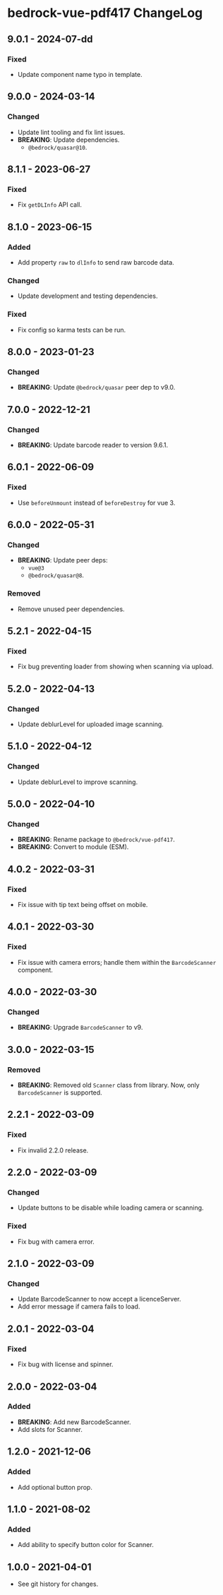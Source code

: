 # bedrock-vue-pdf417 ChangeLog

## 9.0.1 - 2024-07-dd

### Fixed
- Update component name typo in template.

## 9.0.0 - 2024-03-14

### Changed
- Update lint tooling and fix lint issues.
- **BREAKING**: Update dependencies.
  - `@bedrock/quasar@10`.

## 8.1.1 - 2023-06-27

### Fixed
- Fix `getDLInfo` API call.

## 8.1.0 - 2023-06-15

### Added
- Add property `raw` to `dlInfo` to send raw barcode data.

### Changed
- Update development and testing dependencies.

### Fixed
- Fix config so karma tests can be run.

## 8.0.0 - 2023-01-23

### Changed
- **BREAKING**: Update `@bedrock/quasar` peer dep to v9.0.

## 7.0.0 - 2022-12-21

### Changed
- **BREAKING**: Update barcode reader to version 9.6.1.

## 6.0.1 - 2022-06-09

### Fixed
- Use `beforeUnmount` instead of `beforeDestroy` for vue 3.

## 6.0.0 - 2022-05-31

### Changed
- **BREAKING**: Update peer deps:
  - `vue@3`
  - `@bedrock/quasar@8`.

### Removed
- Remove unused peer dependencies.

## 5.2.1 - 2022-04-15

### Fixed
- Fix bug preventing loader from showing when scanning via upload.

## 5.2.0 - 2022-04-13

### Changed
- Update deblurLevel for uploaded image scanning.

## 5.1.0 - 2022-04-12

### Changed
- Update deblurLevel to improve scanning.

## 5.0.0 - 2022-04-10

### Changed
- **BREAKING**: Rename package to `@bedrock/vue-pdf417`.
- **BREAKING**: Convert to module (ESM).

## 4.0.2 - 2022-03-31

### Fixed
- Fix issue with tip text being offset on mobile.

## 4.0.1 - 2022-03-30

### Fixed
- Fix issue with camera errors; handle them within the
  `BarcodeScanner` component.

## 4.0.0 - 2022-03-30

### Changed
- **BREAKING**: Upgrade `BarcodeScanner` to v9.

## 3.0.0 - 2022-03-15

### Removed
- **BREAKING**: Removed old `Scanner` class from library. Now, only
  `BarcodeScanner` is supported.

## 2.2.1 - 2022-03-09

### Fixed
- Fix invalid 2.2.0 release.

## 2.2.0 - 2022-03-09

### Changed
- Update buttons to be disable while loading camera or scanning.

### Fixed
- Fix bug with camera error.

## 2.1.0 - 2022-03-09

### Changed
- Update BarcodeScanner to now accept a licenceServer.
- Add error message if camera fails to load.

## 2.0.1 - 2022-03-04

### Fixed
- Fix bug with license and spinner.

## 2.0.0 - 2022-03-04

### Added
- **BREAKING**: Add new BarcodeScanner.
- Add slots for Scanner.

## 1.2.0 - 2021-12-06

### Added
- Add optional button prop.

## 1.1.0 - 2021-08-02

### Added
- Add ability to specify button color for Scanner.

## 1.0.0 - 2021-04-01

- See git history for changes.

